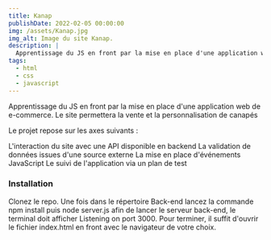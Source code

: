 ```yaml
---
title: Kanap
publishDate: 2022-02-05 00:00:00
img: /assets/Kanap.jpg
img_alt: Image du site Kanap.
description: |
  Apprentissage du JS en front par la mise en place d'une application web de e-commerce. Le site permettera la vente et la personnalisation de canapés.
tags:
  - html  
  - css
  - javascript
---
```


Apprentissage du JS en front par la mise en place d'une application web de e-commerce. Le site permettera la vente et la personnalisation de canapés

Le projet repose sur les axes suivants :

L'interaction du site avec une API disponible en backend
La validation de données issues d'une source externe
La mise en place d'événements JavaScript
Le suivi de l'application via un plan de test

### Installation

Clonez le repo. Une fois dans le répertoire Back-end lancez la commande npm install puis node server.js afin de lancer le serveur back-end, le terminal doit afficher Listening on port 3000. Pour terminer, il suffit d'ouvrir le fichier index.html en front avec le navigateur de votre choix.